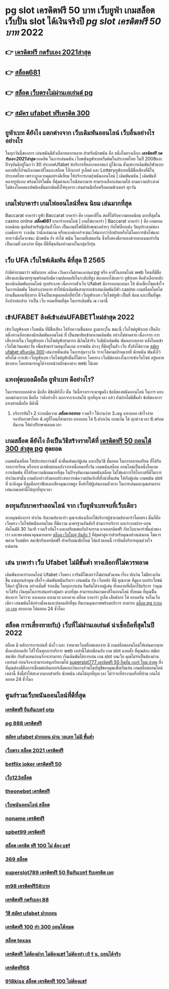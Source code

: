 # pg slot เครดิตฟรี 50 บาท เว็บยูฟ่า เกมสล็อต เว็บปั่น slot ได้เงินจริงปี *pg slot เครดิตฟรี 50 บาท* 2022

## 👉 [เครดิตฟรี กดรับเอง 2021ล่าสุด](https://www.ufaeat.com/)
## 👉 [สล็อต681](https://www.ufaeat.com/ufabet-master-login/)
## 👉 [สล็อต เว็บตรงไม่ผ่านเอเย่นต์ pg](https://www.ufaeat.com/register/)
## 👉 [สมัคร ufabet ฟรีเครดิต 300](https://www.ufaeat.com/ทางเข้ายูฟ่าเบท-ufabet/)

## ยูฟ่าเบท ดียังไง แตกต่างจาก เว็บเดิมพันออนไลน์ เว็บอื่นอย่างไรอย่างไร

 ในทุกวันนี้ของการ เล่นพนันมีตัวเลือกหลากหลาย สำหรับนักพนัน  คือ หนึ่งในทางเลือก  ***เครดิตฟรี กดรับเอง 2021ล่าสุด*** ยอดฮิต ในการเล่นพนัน เว็บพนันยูฟ่าเบทเริ่มต้นในประเทศไทย ในปี 2008และ ปัจจุบันมีอยู่ในกว่า 30 ประเทศUfabet ห้บริการที่หลากหลายแก่ ผู้ใช้งาน ตั้งแต่การเดิมพันกีฬาแบบคลาสสิกไปจนถึงเกมคาสิโนและสล็อต โป๊กเกอร์ รูเล็ตต์ และ Lotteryยูฟ่าเบทนี้มีชื่อเสียงที่ดีในประเทศไทย เพราะถูกควบคุมอย่างดีเยี่ยม ให้บริการเกม{พนันออนไลน์ | เดิมพันพนัน | เดิมพันที่หลายรูปแบบ พร้อมโปรโมชั่น ที่คุ้มค่าและโบนัสมากมาย สามารถเลือกเล่นเกมได้ ตามความประสงค์ ไม่ต้องโหลดแอปพลิเคชั่นมากติดตั้งให้ยุงยาก เล่นผ่านมือถือหรือคอมพิวเตอร์ ทุกวัน


##  เกมไพ่บาคาร่า  เกมไพ่ออนไลน์ที่คน นิยม เล่นมากที่สุด

 Baccarat บาคาร่า   ยูฟ่า  Baccarat บาคาร่า  คือ เกมคาสิโน สดที่ได้รับความยอดนิยม มากที่สุดใน casino online  ***สล็อต681*** บาคาร่าออนไลน์ | เกมไพ่บาคาร่า | Baccarat บาคาร่า } คือ เกมยอดยอดนิยม สุดฮิตสำหรับผู้เล่นทั่วโลก เป็นเกมส์ไพ่ที่มีลักษณะคล้ายๆ กับไพ่ป๊อกเด้ง วัตถุประสงค์ของเกมคือการ วางเดิม ว่านักเล่นเกม หรือแบงค์เกอร์จะชนะไพ่มากกว่าอีกฝ่ายหรือไม่โดยการนับไพ่และทายว่ามือใดจะชนะ  นักพนัน ยัง  ทำได้ พนัน ในเกมที่เสมอกัน ซึ่งทั้งสองมือจบลงด้วยคะแนนเท่ากัน เป็นเกมที่  แทงง่าย ที่สุด ที่ดีที่สุดกันอย่างมากในกลุ่มวัยรุ่น


## เว็บ UFA เว็บไซต์เดิมพัน ดีที่สุด ปี 2565 

ถ้ามีคำถามมาว่า  พนันบอล   *สล็อต เว็บตรงไม่ผ่านเอเย่นต์ pg* หรือ คาสิโนออนไลน์   web ไหนที่มีชื่อเสียงและมีมาตรฐานพร้อมกับมีความปลอดภัยในระดับที่สูง ต้องบอกได้เลยว่า ยูฟ่าเบท  คือตัวเลือกหลักของนักเดิมพันออนไลน์  ทุกประเภท  เนื่องจากตัวเว็บ Ufabet  มีการออกแบบมา ให้ นักเสี่ยงโชคเข้าใจในการเดิมพัน ได้อย่างง่ายดาย ทำให้นักเดิมพันสามารถเข้าเล่นเดิมพันกีฬา   casino   เกมสล็อตโดยไม่ผ่านขั้นตอนที่ยุ่งยาก นี่จึงเป็นเหตุผลหลักที่ทำให้ เว็บยูฟ่าเบท เว็บไซต์ยูฟ่า เป็นที่ นิยม และเป็นที่พูดถึงปากต่อปาก ว่าเป็น เว็บ   ยอดเยี่ยมที่สุด ในการเดิมพัน ณ เวลานี้ 


## เข้าUFABET ลิงค์เข้าเล่นUFABETใหม่ล่าสุด 2022 

เข้าเว็บยูฟ่าเบท   เว็บพนัน  ที่มีชื่อเสียง ได้รับความชื่นชอบ สูงมากๆใน ขณะนี้ เว็บไซต์ยูฟ่าเบท  เป็นอีกหนึ่งทางเลือกของนักเดิมพันออนไลน์  ที่ เป็นสมาชิกเข้ามาเกมเดิมพัน อย่างไม่ขาดสาย เนื่องจาก การเสี่ยงทายใน เว็บยูฟ่าเบท เว็บไซต์ยูฟ่าสามารถ มีเงินได้จริง จึงมีนักเดิมพัน พันหลากหลาย  หลั่งไหลเข้า เว็บไม่เว้นแต่ละวัน เพื่อเข้ามาร่วมสนุกในเกม การพนัน ต่างๆ ที่มีอยู่ในตัว เว็บ ทั้งยังได้ความ [สมัคร ufabet ฟรีเครดิต 300](https://www.ufaeat.com/regis-ufabet-master-free/) เล่นง่ายตื่นเต้น ในการลุ้นรางวัล ว่าจะได้ตามเป้าหมายที่ นักพนัน พันตั้งไว้หรือไม่ การเข้า เว็บยูฟ่าเบท เว็บไซต์ยูฟ่านั้นก็ไม่ยาก  โดยทาง เว็บมีช่องทางในการเข้าเว็บไซต์ อยู่หลายช่องทาง โดยสามารถดูได้จากหน้าหลักของทาง web ได้เลย


##  แทงฟุตบอลมือถือ  ยูฟ่าเบท  ดีอย่างไร?

ในการแทงบอลด้วย มือถือ มีข้อดียังไง  นั้น วันนี้ทางเราจะมาพูดถึง  ข้อดีของพนันออนไลน์ ในการ แทงบอลผ่านระบบ มือถือ ว่าดีอย่างไร นอกจากจะเล่นได้  ทุกที่ทุกเวลา แล้ว ยังฝากไม่มีขั้นต่ำ  ข้อดีของการแทงผ่านมือถือ มีดังนี้

1. บริการทันใจ
2.ระบบมีความ  ***สล็อต nemo*** รวดเร็ว ใช้งานง่าย
3.เมนู แทงบอล เข้าใจง่าย รองรับภาษาไทย
4.อยู่ที่ไหนก็สามารถ แทงบอล ได้
5.ฝากเงิน ถอนเงิน ได้  ทุกช่วงเวลา
6.พร้อมทีมงาน ให้คำปรึกษาตลอดเวลา


##  เกมสล็อต ดียังไง ถึงเป็นวิธีสร้างรายได้ที่ [เครดิตฟรี 50 ถอนได้ 300 ล่าสุด pg](https://www.ufaeat.com/ufabet-master-login/) สุดยอด

เกมพนันสล็อต ให้ประสบการณ์ที่ น่าตื่นเต้นแก่ผู้เล่น  และเป็นวิธี ชั้นยอด ในการคลายเครียด ที่ได้รับจากการเรียน หรือหาเวลาพักผ่อนหลังจากเหนื่อยมาทั้งวัน เกมพนันสล็อต ออนไลน์เป็นหนึ่งในเกม การเดิมพัน ที่ได้รับความนิยมมากที่สุด ในปัจจุบันเกมเกมพนันสล็อต  ไม่ใช่แค่การให้โอกาสที่ดีในการทำเงินเท่านั้น เกมดังกล่าวยังมอบประสบการณ์ความบันเทิงที่ทั้งน่าตื่นเต้น ให้กับผู้เล่น เกมพนัน  slot ที่ น่าดึงดูด ที่สุดคือกราฟิกและเสียงคุณภาพสูง ซึ่งทำให้ผู้เล่นถอนตัวยาก ในการเล่นและคุณสามารถเล่นเกมเหล่านี้ได้ทุกที่ทุกเวลา 


## ลงทุนกับบาคาร่าออนไลน์  จาก เว็บยูฟ่าเบทจบที่เว็บเดียว

หากคุณต้องการ  ทำเงิน กับเกมส์บาคาร่า คุณจะต้องเลือกใช้บริการผู้นำเกมส์บาคาร่าโดยตรง นั้นก็คือ เว็บตรง เว็บไซต์พนันออนไลน ที่มีความ มาตรฐานอันดับ1  ด้านการบริการ และระบบฝาก-ถอนอัตโนมัติ  30 วินาที   รวดเร็วทันใจ และเตรียมพบกับกิจกรรม แจกเครดิตฟรี กับเว็บบาคาร่าชั้นนำของเรา และของสมนาคุณมากมาย [สล็อต เว็บใหญ่ อันดับ 1](https://www.ufaeat.com/) ที่คุ้มค่าคู่ควรสำหรับคุณอย่างแน่นอน ไม่ควรพลาด รีบสมัคร สมาชิกรับเครดิตฟรี สำหรับสมาชิกใหม่ ได้แล้วตอนนี้ เรายินดีบริการคุณด้วยใจแน่นอน


## เล่น บาคาร่า เว็บ Ufabet ไม่มีขั้นต่ำ ทางเลือกที่ไม่ควรพลาด

 เดิมพันบาคาร่าออนไลน์ Ufabet เว็บตรง  การันตีได้เลยว่าไม่ผ่านตัวแทน เรื่อง หักเงิน  ไม่มีทางเกิดขึ้น แน่นอนถ้าคุณ เชื่อใจ เดิมพันพนันกับเรา เล่นพนัน กับ เว็บหลัก ที่มี คุณภาพ ที่ดูแล ผลประโยชน์ให้แก่ ผู้ใช้งาน อย่างเต็มที่   จ่ายเต็ม ในทุกการเล่น ยืนยันได้จากผู้เล่น ทั้งหลายที่เลือกใช้บริการ ว่าคุณจะได้รับ เงินทุนในการเล่นอย่างคุ้มค่า  มากที่สุด สามารถเล่นเกมคาสิโนออนไลน์ ทั้งหมด ที่คุณนีั้นต้องการ ไม่ว่าจะ แทงบอล แทงมวย แทงหวย สล็อต บาคาร่า รูเล็ต เสือมังกร ได้ ครบครัน  จบในเว็บเดียว เล่นพนันได้อย่างมั่งคงและปลอดภัยที่สุด ทีมงานคุณภาพพร้อมบริการ สามารถ [สล็อต pg ระบบ วอ เลท](https://www.ufaeat.com/regis-ufabet-master-free/) สอบถาม ได้ตลอด 24 ชั่วโมง

##  สล็อต การเสี่ยงทายกับ} เว็บที่ไม่ผ่านเอเย่นต์ น่าเชื่อถือที่สุดในปี 2022 

 สล็อต  มี หลักการการเล่นที่ ฉับไว  และ ง่ายดายเว็บสล็อตแตกง่าย มี เกมสล็อตออนไลน์ให้เล่นมากมายมั่งคงปลอดภัย ใส่ใจในทุกการบริการ web เหล่านี้ไม่เหมือนกับ เกม slot แบบดั้ง ที่คุณต้อง สมัครสมาชิก กับตัวแทนก่อนจึงจะสามารถ เริ่มเดิมพันได้การเล่น เกม slot บนเว็บ คุณไม่จำเป็นต้องผ่าน เอเย่นต์ ก่อนจึงจะสามารถสนุกกับเกมได้ [superslot777 เครดิตฟรี 50 ยืนยัน เบอร์ ใหม่ ล่าสุด](https://www.ufaeat.com/ทางเข้ายูฟ่าเบท-ufabet/) สิ่งที่คุณต้องมีคือการเชื่อมต่ออินเทอร์เน็ตและเงินบางส่วนในบัญชีของคุณเพื่อเริ่มเล่น เกมสล็อตออนไลน์เหล่านี้ สิ่งนี้ทำให้สะดวกมากสำหรับ นักพนัน เล่นได้ทุกที่ทุกเวลา ไม่ว่าจะที่ทำงานหรือที่บ้าน เล่นได้ตลอด 24 ชั่วโมง

## ศูนย์รวมเว็บพนันออนไลน์ที่ดีที่สุด

### [เครดิตฟรี ยืนยันเบอร์ otp](https://atom.io/themes/UFAEAT%20ทางเข้า%20เว็บตรง%20UFABET%20pg%20betflix%20เครดิตฟรี%2050%20008%20สล็อต%20สมัครฟรี%20ฟรีเครดิต%20100%)
### [pg 888 เครดิตฟรี](https://atom.io/themes/UFAEAT%20ทางเข้า%20เว็บตรง%20UFABET%20allbet%20เครดิตฟรี200%20008%20สล็อต%20สมัครฟรี%20ฟรีเครดิต%20100%)
### [สมัคร ufabet ฝากถอน ผ่าน วอเลท ไม่มี ขั้นต่ำ](https://atom.io/themes/UFAEAT%20ทางเข้า%20เว็บตรง%20UFABET%20เว็บ%20สล็อต%20อันดับ1%20008%20สล็อต%20สมัครฟรี%20ฟรีเครดิต%20100%)
### [เว็บตรง สล็อต 2021 เครดิตฟรี](https://atom.io/themes/UFAEAT%20ทางเข้า%20เว็บตรง%20UFABET%20ติด%20ตั้ง%20แอ%20พ%20รับ%20เครดิตฟรี%20008%20สล็อต%20สมัครฟรี%20ฟรีเครดิต%20100%)
### [betflix joker เครดิตฟรี 50](https://atom.io/themes/UFAEAT%20ทางเข้า%20เว็บตรง%20UFABET%20สล็อต799%20008%20สล็อต%20สมัครฟรี%20ฟรีเครดิต%20100%)
### [เว็บ123สล็อต](https://atom.io/themes/UFAEAT%20ทางเข้า%20เว็บตรง%20UFABET%20อัพทูยู%20สล็อต%20008%20สล็อต%20สมัครฟรี%20ฟรีเครดิต%20100%)
### [theonebet เครดิตฟรี](https://atom.io/themes/UFAEAT%20ทางเข้า%20เว็บตรง%20UFABET%20สล็อต%20super%20008%20สล็อต%20สมัครฟรี%20ฟรีเครดิต%20100%)
### [เว็บพนันออนไลน์ สล็อต](https://atom.io/themes/UFAEAT%20ทางเข้า%20เว็บตรง%20UFABET%20สบายดี99%20สล็อต%20008%20สล็อต%20สมัครฟรี%20ฟรีเครดิต%20100%)
### [noname เครดิตฟรี](https://atom.io/themes/UFAEAT%20ทางเข้า%20เว็บตรง%20UFABET%20spbet99%20เครดิตฟรี%20008%20สล็อต%20สมัครฟรี%20ฟรีเครดิต%20100%)
### [spbet99 เครดิตฟรี](https://atom.io/themes/UFAEAT%20ทางเข้า%20เว็บตรง%20UFABET%20เว็บ%20เครดิตฟรี%2050%20ยืนยันเบอร์ล่าสุด%202022%20008%20สล็อต%20สมัครฟรี%20ฟรีเครดิต%20100%)
### [สล็อต เครดิต ฟรี 100 ไม่ ต้อง แชร์](https://atom.io/themes/UFAEAT%20ทางเข้า%20เว็บตรง%20UFABET%20สมัคร%20ufabet%20ไม่มี%20ขั้นต่ํา%20008%20สล็อต%20สมัครฟรี%20ฟรีเครดิต%20100%)
### [369 สล็อต](https://atom.io/themes/UFAEAT%20ทางเข้า%20เว็บตรง%20UFABET%20อัพทูยู%20สล็อต%20008%20สล็อต%20สมัครฟรี%20ฟรีเครดิต%20100%)
### [superslot789 เครดิตฟรี 50 ยืนยันเบอร์ รับเครดิต เลย](https://atom.io/themes/UFAEAT%20ทางเข้า%20เว็บตรง%20UFABET%20สล็อต%20ฝาก%201%20บาท%20โบนัส%2099%20008%20สล็อต%20สมัครฟรี%20ฟรีเครดิต%20100%)
### [m98 เครดิตฟรี58บาท](https://atom.io/themes/UFAEAT%20ทางเข้า%20เว็บตรง%20UFABET%20เครดิตฟรี%20ไม่ต้องฝาก%20ไม่ต้องแชร์%20แค่ยืนยันเบอร์%20008%20สล็อต%20สมัครฟรี%20ฟรีเครดิต%20100%)
### [เครดิตฟรี กดรับเอง 88](https://atom.io/themes/UFAEAT%20ทางเข้า%20เว็บตรง%20UFABET%20สล็อตpgทดลอง%20008%20สล็อต%20สมัครฟรี%20ฟรีเครดิต%20100%)
### [วิธี สมัคร ufabet ฝากถอน](https://atom.io/themes/UFAEAT%20ทางเข้า%20เว็บตรง%20UFABET%20777ww%20เครดิตฟรี%20150%20008%20สล็อต%20สมัครฟรี%20ฟรีเครดิต%20100%)
### [เครดิตฟรี 100 ทำ 300 ถอนได้หมด](https://atom.io/themes/UFAEAT%20ทางเข้า%20เว็บตรง%20UFABET%20superslotเครดิตฟรี%2050%20แค่สมัคร%20008%20สล็อต%20สมัครฟรี%20ฟรีเครดิต%20100%)
### [สล็อต texas](https://atom.io/themes/UFAEAT%20ทางเข้า%20เว็บตรง%20UFABET%20jb365%20เครดิตฟรี%20008%20สล็อต%20สมัครฟรี%20ฟรีเครดิต%20100%)
### [เครดิตฟรี ไม่ต้องฝาก ไม่ต้องแชร์ ไม่ต้องทำ เทิ ร์ น. ถอนได้จริง](https://atom.io/themes/UFAEAT%20ทางเข้า%20เว็บตรง%20UFABET%20ทดลองเล่น%20สล็อตpg%20008%20สล็อต%20สมัครฟรี%20ฟรีเครดิต%20100%)
### [เครดิตฟรี68](https://atom.io/themes/UFAEAT%20ทางเข้า%20เว็บตรง%20UFABET%20ambbet%2088เครดิตฟรี%20008%20สล็อต%20สมัครฟรี%20ฟรีเครดิต%20100%)
### [918kiss สล็อต เครดิตฟรี 100 ไม่ต้องแชร์](https://atom.io/themes/UFAEAT%20ทางเข้า%20เว็บตรง%20UFABET%20สล็อต%20เกมส์%20ไหนดี%20โบนัสแตกบ่อย%202021%20008%20สล็อต%20สมัครฟรี%20ฟรีเครดิต%20100%)